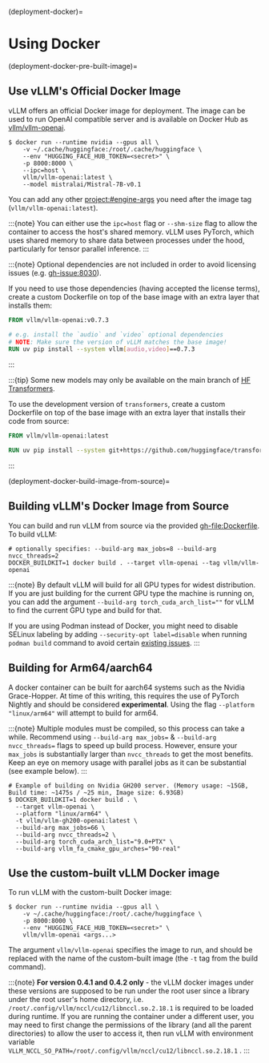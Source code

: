 (deployment-docker)=

# Using Docker

(deployment-docker-pre-built-image)=

## Use vLLM's Official Docker Image

vLLM offers an official Docker image for deployment.
The image can be used to run OpenAI compatible server and is available on Docker Hub as [vllm/vllm-openai](https://hub.docker.com/r/vllm/vllm-openai/tags).

```console
$ docker run --runtime nvidia --gpus all \
    -v ~/.cache/huggingface:/root/.cache/huggingface \
    --env "HUGGING_FACE_HUB_TOKEN=<secret>" \
    -p 8000:8000 \
    --ipc=host \
    vllm/vllm-openai:latest \
    --model mistralai/Mistral-7B-v0.1
```

You can add any other <project:#engine-args> you need after the image tag (`vllm/vllm-openai:latest`).

:::{note}
You can either use the `ipc=host` flag or `--shm-size` flag to allow the
container to access the host's shared memory. vLLM uses PyTorch, which uses shared
memory to share data between processes under the hood, particularly for tensor parallel inference.
:::

:::{note}
Optional dependencies are not included in order to avoid licensing issues (e.g. <gh-issue:8030>).

If you need to use those dependencies (having accepted the license terms),
create a custom Dockerfile on top of the base image with an extra layer that installs them:

```Dockerfile
FROM vllm/vllm-openai:v0.7.3

# e.g. install the `audio` and `video` optional dependencies
# NOTE: Make sure the version of vLLM matches the base image!
RUN uv pip install --system vllm[audio,video]==0.7.3
```

:::

:::{tip}
Some new models may only be available on the main branch of [HF Transformers](https://github.com/huggingface/transformers).

To use the development version of `transformers`, create a custom Dockerfile on top of the base image
with an extra layer that installs their code from source:

```Dockerfile
FROM vllm/vllm-openai:latest

RUN uv pip install --system git+https://github.com/huggingface/transformers.git
```

:::

(deployment-docker-build-image-from-source)=

## Building vLLM's Docker Image from Source

You can build and run vLLM from source via the provided <gh-file:Dockerfile>. To build vLLM:

```console
# optionally specifies: --build-arg max_jobs=8 --build-arg nvcc_threads=2
DOCKER_BUILDKIT=1 docker build . --target vllm-openai --tag vllm/vllm-openai
```

:::{note}
By default vLLM will build for all GPU types for widest distribution. If you are just building for the
current GPU type the machine is running on, you can add the argument `--build-arg torch_cuda_arch_list=""`
for vLLM to find the current GPU type and build for that.

If you are using Podman instead of Docker, you might need to disable SELinux labeling by
adding `--security-opt label=disable` when running `podman build` command to avoid certain [existing issues](https://github.com/containers/buildah/discussions/4184).
:::

## Building for Arm64/aarch64

A docker container can be built for aarch64 systems such as the Nvidia Grace-Hopper. At time of this writing, this requires the use
of PyTorch Nightly and should be considered **experimental**. Using the flag `--platform "linux/arm64"` will attempt to build for arm64.

:::{note}
Multiple modules must be compiled, so this process can take a while. Recommend using `--build-arg max_jobs=` & `--build-arg nvcc_threads=`
flags to speed up build process. However, ensure your `max_jobs` is substantially larger than `nvcc_threads` to get the most benefits.
Keep an eye on memory usage with parallel jobs as it can be substantial (see example below).
:::

```console
# Example of building on Nvidia GH200 server. (Memory usage: ~15GB, Build time: ~1475s / ~25 min, Image size: 6.93GB)
$ DOCKER_BUILDKIT=1 docker build . \
  --target vllm-openai \
  --platform "linux/arm64" \
  -t vllm/vllm-gh200-openai:latest \
  --build-arg max_jobs=66 \
  --build-arg nvcc_threads=2 \
  --build-arg torch_cuda_arch_list="9.0+PTX" \
  --build-arg vllm_fa_cmake_gpu_arches="90-real"
```

## Use the custom-built vLLM Docker image

To run vLLM with the custom-built Docker image:

```console
$ docker run --runtime nvidia --gpus all \
    -v ~/.cache/huggingface:/root/.cache/huggingface \
    -p 8000:8000 \
    --env "HUGGING_FACE_HUB_TOKEN=<secret>" \
    vllm/vllm-openai <args...>
```

The argument `vllm/vllm-openai` specifies the image to run, and should be replaced with the name of the custom-built image (the `-t` tag from the build command).

:::{note}
**For version 0.4.1 and 0.4.2 only** - the vLLM docker images under these versions are supposed to be run under the root user since a library under the root user's home directory, i.e. `/root/.config/vllm/nccl/cu12/libnccl.so.2.18.1` is required to be loaded during runtime. If you are running the container under a different user, you may need to first change the permissions of the library (and all the parent directories) to allow the user to access it, then run vLLM with environment variable `VLLM_NCCL_SO_PATH=/root/.config/vllm/nccl/cu12/libnccl.so.2.18.1` .
:::

